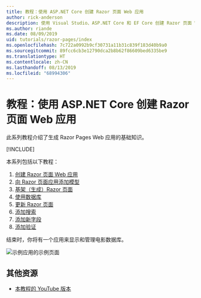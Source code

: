 ```yaml
---
title: 教程：使用 ASP.NET Core 创建 Razor 页面 Web 应用
author: rick-anderson
description: 使用 Visual Studio、ASP.NET Core 和 EF Core 创建 Razor 页面 Web 应用。
ms.author: riande
ms.date: 08/09/2019
uid: tutorials/razor-pages/index
ms.openlocfilehash: 7c722a0992b9cf30731a11b31c839f183d40b9a0
ms.sourcegitcommit: 89fcc6cb3e12790dca2b8b62f86609bed6335be9
ms.translationtype: HT
ms.contentlocale: zh-CN
ms.lasthandoff: 08/13/2019
ms.locfileid: "68994306"
---
```

# <a name="tutorial-create-a-razor-pages-web-app-with-aspnet-core"></a>教程：使用 ASP.NET Core 创建 Razor 页面 Web 应用

此系列教程介绍了生成 Razor Pages Web 应用的基础知识。 

[!INCLUDE[](~/includes/advancedRP.md)]

本系列包括以下教程：

1. [创建 Razor 页面 Web 应用](xref:tutorials/razor-pages/razor-pages-start)
1. [向 Razor 页面应用添加模型](xref:tutorials/razor-pages/model)
1. [基架（生成）Razor 页面](xref:tutorials/razor-pages/page)
1. [使用数据库](xref:tutorials/razor-pages/sql)
1. [更新 Razor 页面](xref:tutorials/razor-pages/da1)
1. [添加搜索](xref:tutorials/razor-pages/search)
1. [添加新字段](xref:tutorials/razor-pages/new-field)
1. [添加验证](xref:tutorials/razor-pages/validation)

结束时，你将有一个应用来显示和管理电影数据库。

![示例应用的示例页面](index/_static/sample-page.png)

## <a name="additional-resources"></a>其他资源

* [本教程的 YouTube 版本](https://www.youtube.com/watch?v=F0SP7Ry4flQ&feature=youtu.be)
